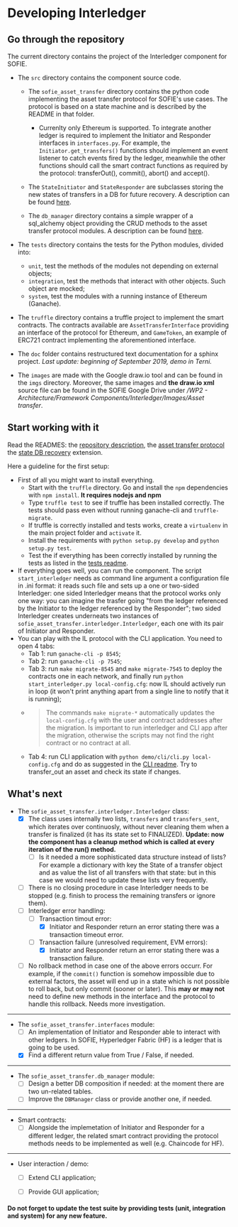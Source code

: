 # Developing Interledger

## Go through the repository

The current directory contains the project of the Interledger component for SOFIE.

- The `src` directory contains the component source code. 
    - The `sofie_asset_transfer` directory contains the python code implementing the asset transfer protocol for SOFIE's use cases. The protocol is based on a state machine and is described by the README in that folder.
        - Currenlty only Ethereum is supported. To integrate another ledger is required to implement the Initiator and Responder interfaces in `interfaces.py`. For example, the `Initiator.get_transfers()` functions should implement an event listener to catch events fired by the ledger, meanwhile the other functions should call the smart contract functions as required by the protocol: transferOut(), commit(), abort() and accept().
    - The `StateInitiator` and `StateResponder` are subclasses storing the new states of transfers in a DB for future recovery. A description can be found [here](src/sofie_asset_transfer/README_STATE_IL.md).

    - The `db_manager` directory contains a simple wrapper of a sql_alchemy object providing the CRUD methods to the asset transfer protocol modules. A description can be found [here](src/sofie_asset_transfer/README_STATE_IL.md).

- The `tests` directory contains the tests for the Python modules, divided into:
    - `unit`, test the methods of the modules not depending on external objects;
    - `integration`, test the methods that interact with other objects. Such object are mocked;
    - `system`, test the modules with a running instance of Ethereum (Ganache).

- The `truffle` directory contains a truffle project to implement the smart contracts. The contracts available are `AssetTransferInterface` providing an interface of the protocol for Ethereum, and `GameToken`, an example of ERC721 contract implementing the aforementioned interface.

- The `doc` folder contains restructured text documentation for a sphinx project. _Last update: beginning of September 2019, demo in Terni._

- The `images` are made with the Google draw.io tool and can be found in the `imgs` directory. Moreover, the same images and **the draw.io xml** source file can be found in the SOFIE Google Drive under */WP2 - Architecture/Framework Components/Interledger/Images/Asset transfer*.

## Start working with it

Read the READMES: the [repository description](./README.md), the [asset transfer protocol](src/sofie_asset_transfer/README.md) the [state DB recovery](src/sofie_asset_transfer/README_STATE_IL.md) extension.

Here a guideline for the first setup:

- First of all you might want to install everything.
    - Start with the `truffle` directory. Go and install the `npm` dependencies with `npm install`. **It requires nodejs and npm**
    - Type `truffle test` to see if truffle has been installed correctly. The tests should pass even without running ganache-cli and `truffle-migrate`.
    - If truffle is correctly installed and tests works, create a `virtualenv` in the main project folder and `activate` it.
    - Install the requirements with `python setup.py develop` and `python setup.py test`.
    - Test the if everything has been correctly installed by running the tests as listed in the [tests readme](tests/README.md).
- If everything goes well, you can run the component. The script `start_interledger` needs as command line argument a configuration file in .ini format: it reads such file and sets up a one or two-sided Interledger: one sided Interledger means that the protocol works only one way: you can imagine the trasfer going "from the ledger referenced by the Initiator to the ledger referenced by the Responder"; two sided Interledger creates underneats two instances of `sofie_asset_transfer.interledger.Interledger`, each one with its pair of Initiator and Responder. 
- You can play with the IL protocol with the CLI application. You need to open 4 tabs:
    - Tab 1: run `ganache-cli -p 8545`;
    - Tab 2: run `ganache-cli -p 7545`;
    - Tab 3: run `make migrate-8545` and `make migrate-7545` to deploy the contracts one in each network, and finally run `python start_interledger.py local-config.cfg`: now IL should actively run in loop (it won't print anything apart from a single line to notify that it is running);
    - > The commands `make migrate-*` automatically updates the `local-config.cfg` with the user and contract addresses after the migration. Is important to run interledger and CLI app after the migration, otherwise the scripts may not find the right contract or no contract at all.
    - Tab 4: run CLI application with `python demo/cli/cli.py local-config.cfg` and do as suggested in the [CLI readme](demo/cli/Readme.md). Try to transfer_out an asset and check its state if changes.


## What's next

- The `sofie_asset_transfer.interledger.Interledger` class:
    - [X] The class uses internally two lists, `transfers` and `transfers_sent`, which iterates over continuosly, without never cleaning them when a transfer is finalized (it has its state set to FINALIZED). **Update: now the component has a cleanup method which is called at every iteration of the run() method.**
        - [ ] Is it needed a more sophisticated data structure instead of lists? For example a dictionary with key the State of a transfer object and as value the list of all transfers with that state: but in this case we would need to update these lists very frequently.
    - [ ] There is no closing procedure in case Interledger needs to be stopped (e.g. finish to process the remaining transfers or ignore them).
    - [ ] Interledger error handling:
        - [ ] Transaction timout error:
            - [X] Initiator and Responder return an error stating there was a transaction timeout error.
        - [ ] Transaction failure (unresolved requirement, EVM errors):
            - [X] Initiator and Responder return an error stating there was a transaction failure.
    - [ ] No rollback method in case one of the above errors occurr. For example, if the `commit()` function is somehow impossible due to external factors, the asset will end up in a state which is not possible to roll back, but only commit (sooner or later). This **may or may not** need to define new methods in the interface and the protocol to handle this rollback. Needs more investigation.
    
***
- The `sofie_asset_transfer.interfaces` module:
    - [ ] An implementation of Initiator and Responder able to interact with other ledgers. In SOFIE, Hyperledger Fabric (HF) is a ledger that is going to be used.
    - [x] Find a different return value from True / False, if needed.

***
- The `sofie_asset_transfer.db_manager` module:
    - [ ] Design a better DB composition if needed: at the moment there are two un-related tables.
    - [ ] Improve the `DBManager` class or provide another one, if needed.

***
- Smart contracts:
    - [ ] Alongside the implemetation of Initiator and Responder for a different ledger, the related smart contract providing the protocol methods needs to be implemented as well (e.g. Chaincode for HF).

***
- User interaction / demo:
    - [ ] Extend CLI application;
    - [ ] Provide GUI application;


#### Do not forget to update the test suite by providing tests (unit, integration and system) for any new feature.
